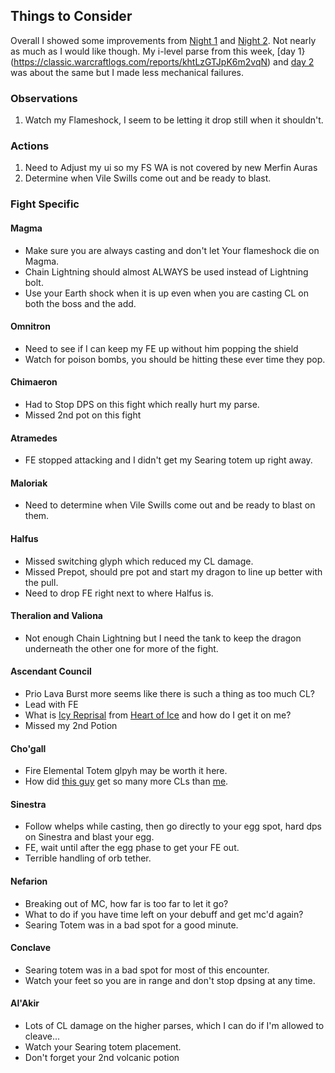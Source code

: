 ## Things to Consider
Overall I showed some improvements from [Night 1](https://classic.warcraftlogs.com/reports/bnL63RPVGjZ7CqaH) and [Night 2](https://classic.warcraftlogs.com/reports/H1Rmdj2Ggz8AqQBc). Not nearly as much as I would like though. My i-level parse from this week, [day 1}(https://classic.warcraftlogs.com/reports/khtLzGTJpK6m2vqN) and [day 2](https://classic.warcraftlogs.com/reports/qmrDZjyvWc674B1A#view=rankings&boss=-2&difficulty=0&wipes=2) was about the same but I made less mechanical failures. 

### Observations
1. Watch my Flameshock, I seem to be letting it drop still when it shouldn't. 

### Actions
1. Need to Adjust my ui so my FS WA is not covered by new Merfin Auras
1. Determine when Vile Swills come out and be ready to blast.


### Fight Specific
#### Magma
- Make sure you are always casting and don't let Your flameshock die on Magma.
- Chain Lightning should almost ALWAYS be used instead of Lightning bolt. 
- Use your Earth shock when it is up even when you are casting CL on both the boss and the add. 

#### Omnitron
- Need to see if I can keep my FE up without him popping the shield
- Watch for poison bombs, you should be hitting these ever time they pop.

#### Chimaeron
- Had to Stop DPS on this fight which really hurt my parse.
- Missed 2nd pot on this fight

#### Atramedes
- FE stopped attacking and I didn't get my Searing totem up right away.

#### Maloriak
- Need to determine when Vile Swills come out and be ready to blast on them. 

#### Halfus
- Missed switching glyph which reduced my CL damage.
- Missed Prepot, should pre pot and start my dragon to line up better with the pull.
- Need to drop FE right next to where Halfus is.

#### Theralion and Valiona
- Not enough Chain Lightning but I need the tank to keep the dragon underneath the other one for more of the fight.

#### Ascendant Council
- Prio Lava Burst more seems like there is such a thing as too much CL?
- Lead with FE
- What is [Icy Reprisal](https://classic.warcraftlogs.com/reports/XyTMpPrnqCwNftKh#fight=20&type=damage-done&source=3) from [Heart of Ice](https://www.wowhead.com/cata/spell=82665/heart-of-ice#comments) and how do I get it on me? 
- Missed my 2nd Potion

#### Cho'gall
- Fire Elemental Totem glpyh may be worth it here.
- How did [this guy](https://classic.warcraftlogs.com/reports/YD9k4CfvG3hpmjbc#fight=20&type=damage-done&source=14) get so many more CLs than [me](https://classic.warcraftlogs.com/reports/khtLzGTJpK6m2vqN#fight=27&type=damage-done&source=20).

#### Sinestra
- Follow whelps while casting, then go directly to your egg spot, hard dps on Sinestra and blast your egg.
- FE, wait until after the egg phase to get your FE out. 
- Terrible handling of orb tether.

#### Nefarion 
- Breaking out of MC, how far is too far to let it go?
- What to do if you have time left on your debuff and get mc'd again?
- Searing Totem was in a bad spot for a good minute.

#### Conclave
- Searing totem was in a bad spot for most of this encounter.
- Watch your feet so you are in range and don't stop dpsing at any time.

#### Al'Akir
- Lots of CL damage on the higher parses, which I can do if I'm allowed to cleave...
- Watch your Searing totem placement.   
- Don't forget your 2nd volcanic potion